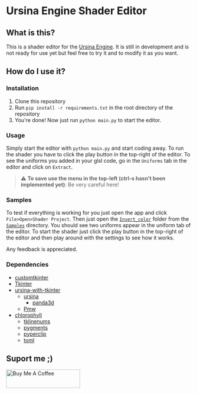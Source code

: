 # Ursina Engine Shader Editor

## What is this?

This is a shader editor for the [Ursina Engine](https://www.ursinaengine.org/). It is still in development and is not ready for use yet but feel free to try it and to modify it as you want.

## How do I use it?

### Installation

1. Clone this repository 
2. Run `pip install -r requirements.txt` in the root directory of the repository
3. You're done! Now just run `python main.py` to start the editor.

### Usage

Simply start the editor with `python main.py` and start coding away.
To run the shader you have to click the play button in the top-right of the editor.
To see the uniforms you added in your glsl code, go in the `Uniforms` tab in the editor and click on `Extract`.

> :warning: **To save use the menu in the top-left (ctrl-s hasn't been implemented yet)**: Be very careful here!


### Samples

To test if everything is working for you just open the app and click `File>Open>Shader Project`. Then just open the [`Invert_color`](\Samples\Invert_color) folder from the [`Samples`](\Samples) directory. You should see two uniforms appear in the uniform tab of the editor. To start the shader just click the play button in the top-right of the editor and then play around with the settings to see how it works.

Any feedback is appreciated.

### Dependencies

- [customtkinter](https://customtkinter.tomschimansky.com)
- [Tkinter](https://docs.python.org/3/library/tkinter.html)
- [ursina-with-tkinter](https://github.com/ano0002/ursina_with_tkinter)
  - [ursina](https://www.ursinaengine.org/)
    - [panda3d](https://www.panda3d.org/)
  - [Pmw](https://pypi.org/project/Pmw/)
- [chlorophyll](https://github.com/rdbende/chlorophyll)
  - [tklinenums](https://pypi.org/project/tklinenums/)
  - [pygments](https://pygments.org/)
  - [pyperclip](https://pypi.org/project/pyperclip/)
  - [toml](https://pypi.org/project/toml/)


## Suport me ;)
<a href="https://www.buymeacoffee.com/anatolesot" target="_blank"><img src="https://cdn.buymeacoffee.com/buttons/v2/default-violet.png" alt="Buy Me A Coffee" style="height: 50px !important;width: 200px !important;" ></a>
